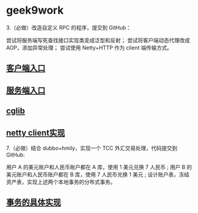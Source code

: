 # geek9work
3.（必做）改造自定义 RPC 的程序，提交到 GitHub：

尝试将服务端写死查找接口实现类变成泛型和反射；
尝试将客户端动态代理改成 AOP，添加异常处理；
尝试使用 Netty+HTTP 作为 client 端传输方式。

## [客户端入口](https://github.com/hafizgoo/geek9work/blob/main/rpc01/rpcfx-demo-consumer/src/main/java/io/kimmking/rpcfx/demo/consumer/RpcfxClientApplication.java)

## [服务端入口](https://github.com/hafizgoo/geek9work/blob/main/rpc01/rpcfx-demo-provider/src/main/java/io/kimmking/rpcfx/demo/provider/RpcfxServerApplication.java)

## [cglib](https://github.com/hafizgoo/geek9work/blob/main/rpc01/rpcfx-core/src/main/java/io/kimmking/rpcfx/client/RpcfxBytebuddy.java)

## [netty client实现](https://github.com/hafizgoo/geek9work/blob/main/rpc01/rpcfx-core/src/main/java/io/kimmking/rpcfx/netty/NettyHttpClient.java)


7.（必做）结合 dubbo+hmily，实现一个 TCC 外汇交易处理，代码提交到 GitHub:

用户 A 的美元账户和人民币账户都在 A 库，使用 1 美元兑换 7 人民币 ;
用户 B 的美元账户和人民币账户都在 B 库，使用 7 人民币兑换 1 美元 ;
设计账户表，冻结资产表，实现上述两个本地事务的分布式事务。


 ## [事务的具体实现](https://github.com/hafizgoo/geek9work/blob/main/himly-tcc-dubbo/transaction/src/main/java/com/transaction/demo/service/impl/TransactionServiceImpl.java)
